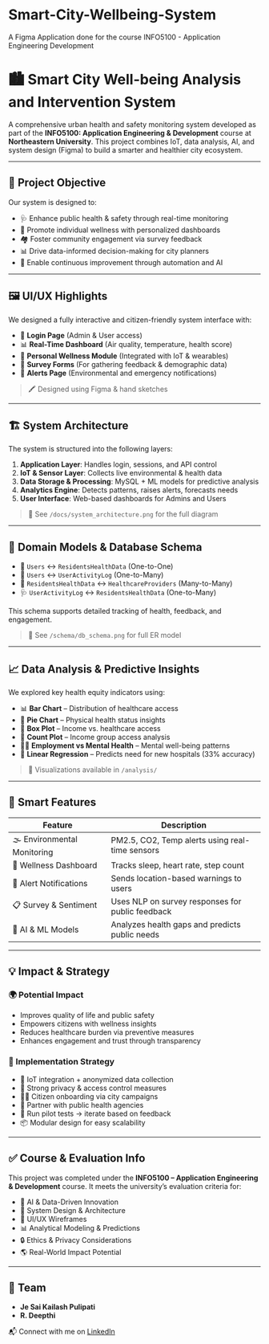 # Smart-City-Wellbeing-System
A Figma Application done for the course INFO5100 - Application Engineering Development

# 🏙️ Smart City Well-being Analysis and Intervention System

A comprehensive urban health and safety monitoring system developed as part of the **INFO5100: Application Engineering & Development** course at **Northeastern University**. This project combines IoT, data analysis, AI, and system design (Figma) to build a smarter and healthier city ecosystem.

---

## 📌 Project Objective

Our system is designed to:

- 🩺 Enhance public health & safety through real-time monitoring  
- 🧘 Promote individual wellness with personalized dashboards  
- 🏘️ Foster community engagement via survey feedback  
- 📊 Drive data-informed decision-making for city planners  
- 🔄 Enable continuous improvement through automation and AI  

---

## 🖼️ UI/UX Highlights

We designed a fully interactive and citizen-friendly system interface with:

- 🔐 **Login Page** (Admin & User access)
- 📊 **Real-Time Dashboard** (Air quality, temperature, health score)
- 🧠 **Personal Wellness Module** (Integrated with IoT & wearables)
- 📝 **Survey Forms** (For gathering feedback & demographic data)
- 🚨 **Alerts Page** (Environmental and emergency notifications)

> 🖍️ Designed using Figma & hand sketches  
---

## 🏗️ System Architecture

The system is structured into the following layers:

1. **Application Layer**: Handles login, sessions, and API control  
2. **IoT & Sensor Layer**: Collects live environmental & health data  
3. **Data Storage & Processing**: MySQL + ML models for predictive analysis  
4. **Analytics Engine**: Detects patterns, raises alerts, forecasts needs  
5. **User Interface**: Web-based dashboards for Admins and Users

> 📂 See `/docs/system_architecture.png` for the full diagram

---

## 🧩 Domain Models & Database Schema

- 👤 `Users` ↔ `ResidentsHealthData` (One-to-One)  
- 👥 `Users` ↔ `UserActivityLog` (One-to-Many)  
- 🏥 `ResidentsHealthData` ↔ `HealthcareProviders` (Many-to-Many)  
- 🩺 `UserActivityLog` ↔ `ResidentsHealthData` (One-to-Many)

This schema supports detailed tracking of health, feedback, and engagement.

> 📂 See `/schema/db_schema.png` for full ER model

---

## 📈 Data Analysis & Predictive Insights

We explored key health equity indicators using:

- 📊 **Bar Chart** – Distribution of healthcare access  
- 🧠 **Pie Chart** – Physical health status insights  
- 💸 **Box Plot** – Income vs. healthcare access  
- 🧾 **Count Plot** – Income group access analysis  
- 🧍‍♂️ **Employment vs Mental Health** – Mental well-being patterns  
- 🤖 **Linear Regression** – Predicts need for new hospitals (33% accuracy)

> 📂 Visualizations available in `/analysis/`

---

## 🚨 Smart Features

| Feature                      | Description                                            |
|------------------------------|--------------------------------------------------------|
| 🌫️ Environmental Monitoring | PM2.5, CO2, Temp alerts using real-time sensors        |
| 🧬 Wellness Dashboard         | Tracks sleep, heart rate, step count                   |
| 📢 Alert Notifications       | Sends location-based warnings to users                |
| 📋 Survey & Sentiment        | Uses NLP on survey responses for public feedback       |
| 🧠 AI & ML Models            | Analyzes health gaps and predicts public needs         |

---

## 💡 Impact & Strategy

### 🌍 Potential Impact

- Improves quality of life and public safety  
- Empowers citizens with wellness insights  
- Reduces healthcare burden via preventive measures  
- Enhances engagement and trust through transparency  

### 🚀 Implementation Strategy

- 📡 IoT integration + anonymized data collection  
- 🔐 Strong privacy & access control measures  
- 👩‍🏫 Citizen onboarding via city campaigns  
- 🏥 Partner with public health agencies  
- 🧪 Run pilot tests → iterate based on feedback  
- 📦 Modular design for easy scalability  

---

## ✅ Course & Evaluation Info

This project was completed under the **INFO5100 – Application Engineering & Development** course. It meets the university’s evaluation criteria for:

- 🧠 AI & Data-Driven Innovation  
- 📐 System Design & Architecture  
- 🎨 UI/UX Wireframes  
- 📊 Analytical Modeling & Predictions  
- 🔒 Ethics & Privacy Considerations  
- 🌎 Real-World Impact Potential  

---

## 🙌 Team

- **Je Sai Kailash Pulipati**  
- **R. Deepthi**

📬 Connect with me on [LinkedIn](https://www.linkedin.com/in/je-pulipati/)
